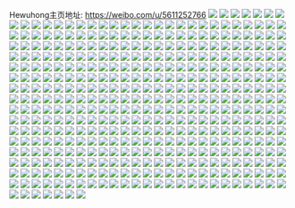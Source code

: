 Hewuhong主页地址: https://weibo.com/u/5611252766 
![](https://wx4.sinaimg.cn/mw2000/0067KfaSgy1h8u6hia9w8j33402c0npf.jpg) 
![](https://wx4.sinaimg.cn/mw2000/0067KfaSgy1h8u6hd9y65j32c0340npe.jpg) 
![](https://wx4.sinaimg.cn/mw2000/0067KfaSgy1h8u6hwkvmnj32c03404qq.jpg) 
![](https://wx4.sinaimg.cn/mw2000/0067KfaSgy1h8u6hofb8hj30u01hc7fr.jpg) 
![](https://wx4.sinaimg.cn/mw2000/0067KfaSgy1h8u6hqww5xj30sb1ebqep.jpg) 
![](https://wx4.sinaimg.cn/mw2000/0067KfaSgy1h8u6hbtpujj31jj15m7me.jpg) 
![](https://wx4.sinaimg.cn/mw2000/0067KfaSgy1h8rtlo4chpj31o0280b29.jpg) 
![](https://wx4.sinaimg.cn/mw2000/0067KfaSgy1h8rtn9v8kzj30u014048b.jpg) 
![](https://wx4.sinaimg.cn/mw2000/0067KfaSgy1h8rtltjaptj32c03404qt.jpg) 
![](https://wx4.sinaimg.cn/mw2000/0067KfaSgy1h8rtlqrtctj32c0340kjo.jpg) 
![](https://wx4.sinaimg.cn/mw2000/0067KfaSgy1h8rtlyfgiaj32c0340b2b.jpg) 
![](https://wx4.sinaimg.cn/mw2000/0067KfaSgy1h8rtlw7qztj32c03404qs.jpg) 
![](https://wx4.sinaimg.cn/mw2000/0067KfaSgy1h8bursfdvdj31o02807wi.jpg) 
![](https://wx4.sinaimg.cn/mw2000/0067KfaSgy1h8bus3keybj32c03407wi.jpg) 
![](https://wx4.sinaimg.cn/mw2000/0067KfaSgy1h8bury9bswj31nz2747wi.jpg) 
![](https://wx4.sinaimg.cn/mw2000/0067KfaSgy1h8burpdc3kj31e01uoe81.jpg) 
![](https://wx4.sinaimg.cn/mw2000/0067KfaSgy1h8buro7q8zj30wr0ooq9i.jpg) 
![](https://wx4.sinaimg.cn/mw2000/0067KfaSgy1h8bus6ufuqj30wi0okag0.jpg) 
![](https://wx4.sinaimg.cn/mw2000/0067KfaSgy1h769d0mj1ej32dr367npf.jpg) 
![](https://wx4.sinaimg.cn/mw2000/0067KfaSgy1h769cue09fj322w33qhdu.jpg) 
![](https://wx4.sinaimg.cn/mw2000/0067KfaSgy1h769cskuklj32t335s7wj.jpg) 
![](https://wx4.sinaimg.cn/mw2000/0067KfaSgy1h769coy1xrj32df35se83.jpg) 
![](https://wx4.sinaimg.cn/mw2000/0067KfaSgy1h769ck704nj32y3254x6q.jpg) 
![](https://wx4.sinaimg.cn/mw2000/0067KfaSgy1h75a9hzilpj31o0280hdt.jpg) 
![](https://wx4.sinaimg.cn/mw2000/0067KfaSgy1h75a9lxc5qj31kx26a48c.jpg) 
![](https://wx4.sinaimg.cn/mw2000/0067KfaSgy1h75a9jvn62j31o0280kjl.jpg) 
![](https://wx4.sinaimg.cn/mw2000/0067KfaSgy1h75a9teua5j33402c0e83.jpg) 
![](https://wx4.sinaimg.cn/mw2000/0067KfaSgy1h75a9u7vawj31gm13gki6.jpg) 
![](https://wx4.sinaimg.cn/mw2000/0067KfaSgy1h6y5x3zjz5j31hu1tp1kx.jpg) 
![](https://wx4.sinaimg.cn/mw2000/0067KfaSgy1h6i5zi52qej32c0340x6r.jpg) 
![](https://wx4.sinaimg.cn/mw2000/0067KfaSgy1h6i5zcof29j32c0340aoj.jpg) 
![](https://wx4.sinaimg.cn/mw2000/0067KfaSgy1h6i5zk66k3j32c0340npg.jpg) 
![](https://wx4.sinaimg.cn/mw2000/0067KfaSgy1h6i5zgbhjtj32c0340u0z.jpg) 
![](https://wx4.sinaimg.cn/mw2000/0067KfaSgy1h6i5zb9t6mj32dc35s7hw.jpg) 
![](https://wx4.sinaimg.cn/mw2000/0067KfaSgy1h6i5ze2mlbj32c0340nbh.jpg) 
![](https://wx4.sinaimg.cn/mw2000/0067KfaSgy1h6i5zlyrf6j32su35snpe.jpg) 
![](https://wx4.sinaimg.cn/mw2000/0067KfaSgy1h6i5za2jw1j31ce1wak1k.jpg) 
![](https://wx4.sinaimg.cn/mw2000/0067KfaSgy1h6i5zmu8pej326g35s4qp.jpg) 
![](https://wx4.sinaimg.cn/mw2000/0067KfaSgy1h6alk58wpzj30w30ysdhy.jpg) 
![](https://wx4.sinaimg.cn/mw2000/0067KfaSgy1h6alkzytx9j30op0sr406.jpg) 
![](https://wx4.sinaimg.cn/mw2000/0067KfaSgy1h6alkt4br4j30q60noq80.jpg) 
![](https://wx4.sinaimg.cn/mw2000/0067KfaSgy1h5r9a9ozs7j31o0280kjl.jpg) 
![](https://wx4.sinaimg.cn/mw2000/0067KfaSgy1h5fw6zyvubj32dc35sqv5.jpg) 
![](https://wx4.sinaimg.cn/mw2000/0067KfaSgy1h4nxzyxaqnj31o0280u0x.jpg) 
![](https://wx4.sinaimg.cn/mw2000/0067KfaSgy1h4mldgd92dj30ty0sk0wf.jpg) 
![](https://wx4.sinaimg.cn/mw2000/0067KfaSgy1h4bf86rvfyj31400u0dmk.jpg) 
![](https://wx4.sinaimg.cn/mw2000/0067KfaSgy1h4bf85wni5j30u015gtf8.jpg) 
![](https://wx4.sinaimg.cn/mw2000/0067KfaSgy1h4bf87h8jcj30u0140nay.jpg) 
![](https://wx4.sinaimg.cn/mw2000/0067KfaSgy1h4bf88rfabj30u0140gx4.jpg) 
![](https://wx4.sinaimg.cn/mw2000/0067KfaSgy1h4bf86b7b8j30u012cadz.jpg) 
![](https://wx4.sinaimg.cn/mw2000/0067KfaSgy1h4bf89n6muj30u014047l.jpg) 
![](https://wx4.sinaimg.cn/mw2000/0067KfaSgy1h4bf8a5j4aj30u0140grs.jpg) 
![](https://wx4.sinaimg.cn/mw2000/0067KfaSgy1h4bf8aoggrj30u0140agt.jpg) 
![](https://wx4.sinaimg.cn/mw2000/0067KfaSgy1h4bf8bl7pyj31400u0akc.jpg) 
![](https://wx4.sinaimg.cn/mw2000/0067KfaSgy1h494k3qmoqj30u01401c4.jpg) 
![](https://wx4.sinaimg.cn/mw2000/0067KfaSgy1h494k1xpcqj30u014atrr.jpg) 
![](https://wx4.sinaimg.cn/mw2000/0067KfaSgy1h494k32om8j30u0140dv5.jpg) 
![](https://wx4.sinaimg.cn/mw2000/0067KfaSgy1h494k49s53j30u00yfdph.jpg) 
![](https://wx4.sinaimg.cn/mw2000/0067KfaSgy1h494n2n1icj30u0140122.jpg) 
![](https://wx4.sinaimg.cn/mw2000/0067KfaSgy1h494k2js2tj30u0140wq8.jpg) 
![](https://wx4.sinaimg.cn/mw2000/0067KfaSgy1h494k10hbfj30u0140gw4.jpg) 
![](https://wx4.sinaimg.cn/mw2000/0067KfaSgy1h494k6amnjj30u0140k0r.jpg) 
![](https://wx4.sinaimg.cn/mw2000/0067KfaSgy1h494k4p2v3j30u0140aj6.jpg) 
![](https://wx4.sinaimg.cn/mw2000/0067KfaSgy1h41ulrasa7j30u0140gvx.jpg) 
![](https://wx4.sinaimg.cn/mw2000/0067KfaSgy1h41ulsb4ksj31400u0aiv.jpg) 
![](https://wx4.sinaimg.cn/mw2000/0067KfaSgy1h41ulrr2sgj31400u0n5g.jpg) 
![](https://wx4.sinaimg.cn/mw2000/0067KfaSgy1h41ult60uwj31400u0n8e.jpg) 
![](https://wx4.sinaimg.cn/mw2000/0067KfaSgy1h414mvjjujj30u00ylwo6.jpg) 
![](https://wx4.sinaimg.cn/mw2000/0067KfaSgy1h414muqh3wj31400u0wq6.jpg) 
![](https://wx4.sinaimg.cn/mw2000/0067KfaSgy1h414mwk1nsj31400u07fz.jpg) 
![](https://wx4.sinaimg.cn/mw2000/0067KfaSgy1h414mxfe29j30u0140n7b.jpg) 
![](https://wx4.sinaimg.cn/mw2000/0067KfaSgy1h414mv5lrbj30u014pk5v.jpg) 
![](https://wx4.sinaimg.cn/mw2000/0067KfaSgy1h414mw2nxkj30u0140n8j.jpg) 
![](https://wx4.sinaimg.cn/mw2000/0067KfaSgy1h414mwzga2j30u0140wqt.jpg) 
![](https://wx4.sinaimg.cn/mw2000/0067KfaSgy1h414my1ibdj31400u0tiy.jpg) 
![](https://wx4.sinaimg.cn/mw2000/0067KfaSgy1h414mymo7mj31400u0h4p.jpg) 
![](https://wx4.sinaimg.cn/mw2000/0067KfaSgy1h414nsto7mj30u01407en.jpg) 
![](https://wx4.sinaimg.cn/mw2000/0067KfaSgy1h414ntabbyj30u0140n6n.jpg) 
![](https://wx4.sinaimg.cn/mw2000/0067KfaSgy1h414ntwr7kj31400u0nbn.jpg) 
![](https://wx4.sinaimg.cn/mw2000/0067KfaSgy1h3t0owh6joj31731mx4qp.jpg) 
![](https://wx4.sinaimg.cn/mw2000/0067KfaSgy1h3t0oyd7vwj30nh0ovwks.jpg) 
![](https://wx4.sinaimg.cn/mw2000/0067KfaSgy1h3t0ouklv8j31id1zlnpd.jpg) 
![](https://wx4.sinaimg.cn/mw2000/0067KfaSgy1h3t0p18v8sj32801o0x6p.jpg) 
![](https://wx4.sinaimg.cn/mw2000/0067KfaSgy1h3t0oxij5sj30v00ypk3d.jpg) 
![](https://wx4.sinaimg.cn/mw2000/0067KfaSgy1h3t0p3b1zaj31o0280qv5.jpg) 
![](https://wx4.sinaimg.cn/mw2000/0067KfaSgy1h3t0p62b2nj32c0340b2b.jpg) 
![](https://wx4.sinaimg.cn/mw2000/0067KfaSgy1h3t0p7sp6tj33402c0b2a.jpg) 
![](https://wx4.sinaimg.cn/mw2000/0067KfaSgy1h3t0p99eisj32c0340npd.jpg) 
![](https://wx4.sinaimg.cn/mw2000/0067KfaSgy1h3ik5b7bpjj33402c0npf.jpg) 
![](https://wx4.sinaimg.cn/mw2000/0067KfaSgy1h3g6fqt7rij31400u0qd8.jpg) 
![](https://wx4.sinaimg.cn/mw2000/0067KfaSgy1h3g6frwj01j31400u0jyz.jpg) 
![](https://wx4.sinaimg.cn/mw2000/0067KfaSgy1h3g6fp6mgyj30u0140gsx.jpg) 
![](https://wx4.sinaimg.cn/mw2000/0067KfaSgy1h34qam1k0zj30u0140dok.jpg) 
![](https://wx4.sinaimg.cn/mw2000/0067KfaSgy1h34qabsu6sj30u016gthj.jpg) 
![](https://wx4.sinaimg.cn/mw2000/0067KfaSgy1h34qa9v7h1j30u017dk0l.jpg) 
![](https://wx4.sinaimg.cn/mw2000/0067KfaSgy1h34qacr941j30u00u0q8z.jpg) 
![](https://wx4.sinaimg.cn/mw2000/0067KfaSgy1h34qa7bm3aj30u0140qe4.jpg) 
![](https://wx4.sinaimg.cn/mw2000/0067KfaSgy1h34qa6udujj31400u0wnu.jpg) 
![](https://wx4.sinaimg.cn/mw2000/0067KfaSgy1h33hddq4frj31dg1e9dvv.jpg) 
![](https://wx4.sinaimg.cn/mw2000/0067KfaSgy1h2hfo9o9jzj30u0140dt8.jpg) 
![](https://wx4.sinaimg.cn/mw2000/0067KfaSgy1h2hfoazk9qj32dc35sb2a.jpg) 
![](https://wx4.sinaimg.cn/mw2000/0067KfaSgy1h2hfobwlhuj32002yohdt.jpg) 
![](https://wx4.sinaimg.cn/mw2000/0067KfaSgy1h2hfofpk9kj32yo200u0y.jpg) 
![](https://wx4.sinaimg.cn/mw2000/0067KfaSgy1h2hfod93l4j335s2dc7wi.jpg) 
![](https://wx4.sinaimg.cn/mw2000/0067KfaSgy1h2hfohhtgqj32dc35se82.jpg) 
![](https://wx4.sinaimg.cn/mw2000/0067KfaSgy1h2dnal4nosj33342bcnpg.jpg) 
![](https://wx4.sinaimg.cn/mw2000/0067KfaSgy1h279h6snpij30u01t0jze.jpg) 
![](https://wx4.sinaimg.cn/mw2000/0067KfaSgy1h21djlzmb4j30lc0sg0wh.jpg) 
![](https://wx4.sinaimg.cn/mw2000/0067KfaSgy1h21djn28q5j31o02807wh.jpg) 
![](https://wx4.sinaimg.cn/mw2000/0067KfaSgy1h21djpeychj32c0340qv6.jpg) 
![](https://wx4.sinaimg.cn/mw2000/0067KfaSgy1h21djrscx5j32c03407wj.jpg) 
![](https://wx4.sinaimg.cn/mw2000/0067KfaSgy1h1v19ew7e4j31o0280e82.jpg) 
![](https://wx4.sinaimg.cn/mw2000/0067KfaSgy1h1v19wt6lej31o0280npd.jpg) 
![](https://wx4.sinaimg.cn/mw2000/0067KfaSgy1h1v19dn9dfj31o02807wi.jpg) 
![](https://wx4.sinaimg.cn/mw2000/0067KfaSgy1h1v19g9zylj31po2c5hdt.jpg) 
![](https://wx4.sinaimg.cn/mw2000/0067KfaSgy1h1v19jkgkhj31o0280u0x.jpg) 
![](https://wx4.sinaimg.cn/mw2000/0067KfaSgy1h1v19liccaj32hk35s7wi.jpg) 
![](https://wx4.sinaimg.cn/mw2000/0067KfaSgy1h1v19riejhj32ra35su0y.jpg) 
![](https://wx4.sinaimg.cn/mw2000/0067KfaSgy1h1v19hzcevj31xg2dce81.jpg) 
![](https://wx4.sinaimg.cn/mw2000/0067KfaSgy1h1v1asgqtnj31l9249kjo.jpg) 
![](https://wx4.sinaimg.cn/mw2000/0067KfaSgy1h1td2gcqx9j31s01s0e81.jpg) 
![](https://wx4.sinaimg.cn/mw2000/0067KfaSgy1h12tgvmel6j32db1sjnpg.jpg) 
![](https://wx4.sinaimg.cn/mw2000/0067KfaSgy1h12tgwxta5j33402c0u0x.jpg) 
![](https://wx4.sinaimg.cn/mw2000/0067KfaSgy1h12tgtt136j31z720gazm.jpg) 
![](https://wx4.sinaimg.cn/mw2000/0067KfaSgy1h12th0abupj31mx2a1axo.jpg) 
![](https://wx4.sinaimg.cn/mw2000/0067KfaSgy1h12th3tfe6j32dc1s0hdt.jpg) 
![](https://wx4.sinaimg.cn/mw2000/0067KfaSgy1h12tgz8vo8j32db1snx6s.jpg) 
![](https://wx4.sinaimg.cn/mw2000/0067KfaSgy1h12th6klcyj33402c0npe.jpg) 
![](https://wx4.sinaimg.cn/mw2000/0067KfaSgy1h12th56ua8j32dc1s0e81.jpg) 
![](https://wx4.sinaimg.cn/mw2000/0067KfaSgy1h12th2arwoj31rt24cqv8.jpg) 
![](https://wx4.sinaimg.cn/mw2000/0067KfaSgy1h0nlr1fu4tj33342bchdu.jpg) 
![](https://wx4.sinaimg.cn/mw2000/0067KfaSgy1h0nlr4iwfhj33342bc7wi.jpg) 
![](https://wx4.sinaimg.cn/mw2000/0067KfaSgy1h0nlr7i02sj33342bce82.jpg) 
![](https://wx4.sinaimg.cn/mw2000/0067KfaSgy1h0nlrfjvwbj33342bcb2b.jpg) 
![](https://wx4.sinaimg.cn/mw2000/0067KfaSgy1h0nlrar8d0j33342bcx6q.jpg) 
![](https://wx4.sinaimg.cn/mw2000/0067KfaSgy1h0nlrk52xbj33342bcnpf.jpg) 
![](https://wx4.sinaimg.cn/mw2000/0067KfaSgy1h0nlrmki0gj32bc334b2a.jpg) 
![](https://wx4.sinaimg.cn/mw2000/0067KfaSgy1h0nlrp7dnaj33342bchdu.jpg) 
![](https://wx4.sinaimg.cn/mw2000/0067KfaSgy1h0nlryn44ij33402c07wk.jpg) 
![](https://wx4.sinaimg.cn/mw2000/0067KfaSgy1h0nls3wn74j32bc334b2b.jpg) 
![](https://wx4.sinaimg.cn/mw2000/0067KfaSgy1h0nls71ts4j33342bc1kz.jpg) 
![](https://wx4.sinaimg.cn/mw2000/0067KfaSgy1h0797umz6kj30qo0but9p.jpg) 
![](https://wx4.sinaimg.cn/mw2000/0067KfaSgy1h06brh3ksoj30u00wzn5h.jpg) 
![](https://wx4.sinaimg.cn/mw2000/0067KfaSgy1gzq56ldlczj32nz2b9e82.jpg) 
![](https://wx4.sinaimg.cn/mw2000/0067KfaSgy1gzq565e2w8j32bc334qv6.jpg) 
![](https://wx4.sinaimg.cn/mw2000/0067KfaSgy1gzq567ceodj33342bce83.jpg) 
![](https://wx4.sinaimg.cn/mw2000/0067KfaSgy1gzq568lumnj33342bcnpd.jpg) 
![](https://wx4.sinaimg.cn/mw2000/0067KfaSgy1gzq56esoyzj32dc2dchdt.jpg) 
![](https://wx4.sinaimg.cn/mw2000/0067KfaSgy1gzq569phuhj32bc3347wi.jpg) 
![](https://wx4.sinaimg.cn/mw2000/0067KfaSgy1gzq56g5lzvj32dc35sx6p.jpg) 
![](https://wx4.sinaimg.cn/mw2000/0067KfaSgy1gzq56i88mdj32dc35snpd.jpg) 
![](https://wx4.sinaimg.cn/mw2000/0067KfaSgy1gzq56dt4y0j32dc35sx6p.jpg) 
![](https://wx4.sinaimg.cn/mw2000/0067KfaSgy1gyzm3qclm1j31kx27x1ky.jpg) 
![](https://wx4.sinaimg.cn/mw2000/0067KfaSgy1gyzm3jmzcmj33402c0e83.jpg) 
![](https://wx4.sinaimg.cn/mw2000/0067KfaSgy1gyzm3rhneuj31o02804qq.jpg) 
![](https://wx4.sinaimg.cn/mw2000/0067KfaSgy1gyzm3p6fi3j32801o0qv5.jpg) 
![](https://wx4.sinaimg.cn/mw2000/0067KfaSgy1gyzm3hfo9lj31980xxwvh.jpg) 
![](https://wx4.sinaimg.cn/mw2000/0067KfaSgy1gyzm3o3hsuj32801o0npd.jpg) 
![](https://wx4.sinaimg.cn/mw2000/0067KfaSgy1gyzm3mfb8gj31o0280qv9.jpg) 
![](https://wx4.sinaimg.cn/mw2000/0067KfaSgy1gyzm3ujdenj31o0280b2d.jpg) 
![](https://wx4.sinaimg.cn/mw2000/0067KfaSgy1gyzm3wd7kbj31o02807wi.jpg) 
![](https://wx4.sinaimg.cn/mw2000/0067KfaSgy1gyzm8xvnwtj30u01t00v5.jpg) 
![](https://wx4.sinaimg.cn/mw2000/0067KfaSgy1gyzm8zrf4ej33402c07wi.jpg) 
![](https://wx4.sinaimg.cn/mw2000/0067KfaSgy1gyzm909tooj30u01t0n0p.jpg) 
![](https://wx4.sinaimg.cn/mw2000/0067KfaSgy1gygnuuc6smj31kj1yw7wj.jpg) 
![](https://wx4.sinaimg.cn/mw2000/0067KfaSgy1gygnuwso4kj33402c0npf.jpg) 
![](https://wx4.sinaimg.cn/mw2000/0067KfaSgy1gygnuyeng9j33402c0e82.jpg) 
![](https://wx4.sinaimg.cn/mw2000/0067KfaSgy1gygnv0q7tcj33402c0e84.jpg) 
![](https://wx4.sinaimg.cn/mw2000/0067KfaSgy1gyfe4h3go0j31o02807wh.jpg) 
![](https://wx4.sinaimg.cn/mw2000/0067KfaSgy1gyfe4i0m0oj31o02804qp.jpg) 
![](https://wx4.sinaimg.cn/mw2000/0067KfaSgy1gyfe4k6irsj32c03401kz.jpg) 
![](https://wx4.sinaimg.cn/mw2000/0067KfaSgy1gyfe4m7hbvj33402c0qv7.jpg) 
![](https://wx4.sinaimg.cn/mw2000/0067KfaSgy1gxrnoen90nj32tc240npd.jpg) 
![](https://wx4.sinaimg.cn/mw2000/0067KfaSgy1gxrnoffmj3j32tc240qv5.jpg) 
![](https://wx4.sinaimg.cn/mw2000/0067KfaSgy1gxrnogfa1lj33342bcqv5.jpg) 
![](https://wx4.sinaimg.cn/mw2000/0067KfaSgy1gxjf0fkdmhj33402c0b2b.jpg) 
![](https://wx4.sinaimg.cn/mw2000/0067KfaSgy1gxjf0hnvfyj32c0340qv6.jpg) 
![](https://wx4.sinaimg.cn/mw2000/0067KfaSgy1gxjf0iftekj32b31xw1ky.jpg) 
![](https://wx4.sinaimg.cn/mw2000/0067KfaSgy1gxjf0jsfzlj31be0yh1d1.jpg) 
![](https://wx4.sinaimg.cn/mw2000/0067KfaSgy1gxjf0qofvcj33402c0x6p.jpg) 
![](https://wx4.sinaimg.cn/mw2000/0067KfaSgy1gxjf0k8lykj31be0zjdx9.jpg) 
![](https://wx4.sinaimg.cn/mw2000/0067KfaSgy1gxjf0nend4j32c03404qr.jpg) 
![](https://wx4.sinaimg.cn/mw2000/0067KfaSgy1gxjf0lcv5lj32bc3344qr.jpg) 
![](https://wx4.sinaimg.cn/mw2000/0067KfaSgy1gxjf0pmjnmj32c03401l0.jpg) 
![](https://wx4.sinaimg.cn/mw2000/0067KfaSgy1gxgoxe3cuvj31400u079r.jpg) 
![](https://wx4.sinaimg.cn/mw2000/0067KfaSgy1gxgoyxg5hdj30u0140gpx.jpg) 
![](https://wx4.sinaimg.cn/mw2000/0067KfaSgy1gxgp0kka8cj31400u07e4.jpg) 
![](https://wx4.sinaimg.cn/mw2000/0067KfaSgy1gxgoxzbgvjj31400u0443.jpg) 
![](https://wx4.sinaimg.cn/mw2000/0067KfaSgy1gxgp3261toj32yo2004qq.jpg) 
![](https://wx4.sinaimg.cn/mw2000/0067KfaSgy1gxgp3477iwj31400u0teu.jpg) 
![](https://wx4.sinaimg.cn/mw2000/0067KfaSgy1gxgp34pswhj31400u045z.jpg) 
![](https://wx4.sinaimg.cn/mw2000/0067KfaSgy1gxgp4ogcs5j30u0140jx4.jpg) 
![](https://wx4.sinaimg.cn/mw2000/0067KfaSgy1gxgp4ovmxzj30u0140gpg.jpg) 
![](https://wx4.sinaimg.cn/mw2000/0067KfaSgy1gxgp33qw6gj335s2dc1kz.jpg) 
![](https://wx4.sinaimg.cn/mw2000/0067KfaSgy1gxgp0k2vfzj32yo2001ky.jpg) 
![](https://wx4.sinaimg.cn/mw2000/0067KfaSgy1gxgp4pd3lpj30u0140tgs.jpg) 
![](https://wx4.sinaimg.cn/mw2000/0067KfaSgy1gwrsedl5n3j31z41hc1ky.jpg) 
![](https://wx4.sinaimg.cn/mw2000/0067KfaSgy1gwrsxzsmwkj322v2jpx6p.jpg) 
![](https://wx4.sinaimg.cn/mw2000/0067KfaSgy1gwqlgjbzzhj33402c0u0z.jpg) 
![](https://wx4.sinaimg.cn/mw2000/0067KfaSgy1gwqlgmgvh7j33402c0x6r.jpg) 
![](https://wx4.sinaimg.cn/mw2000/0067KfaSgy1gwqlgn9lkvj315s0vc13n.jpg) 
![](https://wx4.sinaimg.cn/mw2000/0067KfaSgy1gwqlgq1vu9j32c03401kz.jpg) 
![](https://wx4.sinaimg.cn/mw2000/0067KfaSgy1gvztrf7wdgj30qo0cw3zt.jpg) 
![](https://wx4.sinaimg.cn/mw2000/0067KfaSgy1gvztrvy51mj30u00gvtb1.jpg) 
![](https://wx4.sinaimg.cn/mw2000/0067KfaSgy1gvylycc2yej33402c07wk.jpg) 
![](https://wx4.sinaimg.cn/mw2000/0067KfaSgy1gvycz5bu52j30vc0vcwqv.jpg) 
![](https://wx4.sinaimg.cn/mw2000/0067KfaSgy1gvycz65sw1j30vb0vbwou.jpg) 
![](https://wx4.sinaimg.cn/mw2000/0067KfaSgy1gvycz8184uj30vb0vbwoy.jpg) 
![](https://wx4.sinaimg.cn/mw2000/0067KfaSgy1gvycz74yobj30vc0vc4ao.jpg) 
![](https://wx4.sinaimg.cn/mw2000/0067KfaSgy1gvycz8zazhj30vb0vb13k.jpg) 
![](https://wx4.sinaimg.cn/mw2000/0067KfaSgy1gvycza06prj30vc0vck3m.jpg) 
![](https://wx4.sinaimg.cn/mw2000/0067KfaSgy1gvyczb1eg8j30vc0vcwqs.jpg) 
![](https://wx4.sinaimg.cn/mw2000/0067KfaSgy1gvyczcc6c2j30vb0vbwp7.jpg) 
![](https://wx4.sinaimg.cn/mw2000/0067KfaSgy1gvyczdc2lfj30vc0vcaog.jpg) 
![](https://wx4.sinaimg.cn/mw2000/0067KfaSgy1gvbtug5dl7j62801o0b2a02.jpg) 
![](https://wx4.sinaimg.cn/mw2000/0067KfaSgy1gvbtuerls8j62be0vm1kx02.jpg) 
![](https://wx4.sinaimg.cn/mw2000/0067KfaSgy1gvbtuhnw9oj62801o04qq02.jpg) 
![](https://wx4.sinaimg.cn/mw2000/0067KfaSgy1gvbtuielmbj61fj1jdnie02.jpg) 
![](https://wx4.sinaimg.cn/mw2000/0067KfaSgy1gvbtuld5jrj62dc1s07wi02.jpg) 
![](https://wx4.sinaimg.cn/mw2000/0067KfaSgy1gvbtujtvb7j61s02dc4qq02.jpg) 
![](https://wx4.sinaimg.cn/mw2000/0067KfaSgy1gutrxfkvd1j61s02dcqv902.jpg) 
![](https://wx4.sinaimg.cn/mw2000/0067KfaSgy1gutrsabz78j61ro2dcu0x02.jpg) 
![](https://wx4.sinaimg.cn/mw2000/0067KfaSgy1gutrvkng94j62c0340b2i02.jpg) 
![](https://wx4.sinaimg.cn/mw2000/0067KfaSgy1gutrxq0ebaj61v633lhdt02.jpg) 
![](https://wx4.sinaimg.cn/mw2000/0067KfaSgy1guea3ngmsej60qo0k0gqe02.jpg) 
![](https://wx4.sinaimg.cn/mw2000/0067KfaSgy1guea1qq9vhj63342bcnpe02.jpg) 
![](https://wx4.sinaimg.cn/mw2000/0067KfaSgy1guea1pj7kgj61hc140np802.jpg) 
![](https://wx4.sinaimg.cn/mw2000/0067KfaSgy1gtghftdc7ej30zh1e279z.jpg) 
![](https://wx4.sinaimg.cn/mw2000/0067KfaSgy1gtghfttzgzj30zh16k7ag.jpg) 
![](https://wx4.sinaimg.cn/mw2000/0067KfaSgy1gtghfubcrpj311119l0yk.jpg) 
![](https://wx4.sinaimg.cn/mw2000/0067KfaSgy1gtghfuvdvqj31371b57ah.jpg) 
![](https://wx4.sinaimg.cn/mw2000/0067KfaSgy1gtghfvznuwj316o1kw7f2.jpg) 
![](https://wx4.sinaimg.cn/mw2000/0067KfaSgy1gtghfvccsjj312915ate8.jpg) 
![](https://wx4.sinaimg.cn/mw2000/0067KfaSgy1gtc5yvo4vdj32402tcqv5.jpg) 
![](https://wx4.sinaimg.cn/mw2000/0067KfaSgy1gtc5yt67j4j31y62tbb29.jpg) 
![](https://wx4.sinaimg.cn/mw2000/0067KfaSgy1gtc5yrfkeaj31pc2c44qp.jpg) 
![](https://wx4.sinaimg.cn/mw2000/0067KfaSgy1gtc605jzz6j31pc29se5p.jpg) 
![](https://wx4.sinaimg.cn/mw2000/0067KfaSgy1gtc5yx912wj31pc29s4qp.jpg) 
![](https://wx4.sinaimg.cn/mw2000/0067KfaSgy1gtc5yyxc78j31pc29su0v.jpg) 
![](https://wx4.sinaimg.cn/mw2000/0067KfaSgy1gtb2v6ah07j31sy2dchdt.jpg) 
![](https://wx4.sinaimg.cn/mw2000/0067KfaSgy1gtb2v89yasj32dc1s0hdu.jpg) 
![](https://wx4.sinaimg.cn/mw2000/0067KfaSgy1gtb2vbdbrzj31s02dcb2e.jpg) 
![](https://wx4.sinaimg.cn/mw2000/0067KfaSgy1gtb2veamlbj61s02dce8502.jpg) 
![](https://wx4.sinaimg.cn/mw2000/0067KfaSgy1gt9uyf2y3zj32c0340npf.jpg) 
![](https://wx4.sinaimg.cn/mw2000/0067KfaSgy1gt9uy22mxoj33402c0b2b.jpg) 
![](https://wx4.sinaimg.cn/mw2000/0067KfaSgy1gt9uybv0l3j33402c04qr.jpg) 
![](https://wx4.sinaimg.cn/mw2000/0067KfaSgy1gt9uy70ltfj33402c01kz.jpg) 
![](https://wx4.sinaimg.cn/mw2000/0067KfaSgy1gt9uxxvm0lj335s2dcu0y.jpg) 
![](https://wx4.sinaimg.cn/mw2000/0067KfaSgy1gt9uyfmexej30qo0fgade.jpg) 
![](https://wx4.sinaimg.cn/mw2000/0067KfaSgy1gt9uxmsps6j32c0340npe.jpg) 
![](https://wx4.sinaimg.cn/mw2000/0067KfaSgy1gt9uxznfntj33402c0u0y.jpg) 
![](https://wx4.sinaimg.cn/mw2000/0067KfaSgy1gt9uxi43pjj33402c0x6r.jpg) 
![](https://wx4.sinaimg.cn/mw2000/0067KfaSgy1gt9uxpahpjj33402c0qv6.jpg) 
![](https://wx4.sinaimg.cn/mw2000/0067KfaSgy1gt9uxtcwmlj33402c0npe.jpg) 
![](https://wx4.sinaimg.cn/mw2000/0067KfaSgy1gt9uxw4lkpj33402c0qv6.jpg) 
![](https://wx4.sinaimg.cn/mw2000/0067KfaSgy1gt2tu7a89qj31nx1xv4qp.jpg) 
![](https://wx4.sinaimg.cn/mw2000/0067KfaSgy1gt2tu633u7j32801o0b29.jpg) 
![](https://wx4.sinaimg.cn/mw2000/0067KfaSgy1gt2tu8u6zxj31o01t0kjl.jpg) 
![](https://wx4.sinaimg.cn/mw2000/0067KfaSgy1gsekurzshvj31401dwnpd.jpg) 
![](https://wx4.sinaimg.cn/mw2000/0067KfaSgy1gs2vso1j8fj32972kgx6q.jpg) 
![](https://wx4.sinaimg.cn/mw2000/0067KfaSgy1grwyn7tw53j31hc0on1kx.jpg) 
![](https://wx4.sinaimg.cn/mw2000/0067KfaSgy1grwyp4megpj33342bcnph.jpg) 
![](https://wx4.sinaimg.cn/mw2000/0067KfaSgy1grqyu7eix1j33342bckjm.jpg) 
![](https://wx4.sinaimg.cn/mw2000/0067KfaSgy1gr7rcwin9aj32tc240qv6.jpg) 
![](https://wx4.sinaimg.cn/mw2000/0067KfaSgy1gr7rcuxej0j32tc240qv6.jpg) 
![](https://wx4.sinaimg.cn/mw2000/0067KfaSgy1gr7rcyw23cj32tc240e82.jpg) 
![](https://wx4.sinaimg.cn/mw2000/0067KfaSgy1gr7rd0hf6gj32tc240b2a.jpg) 
![](https://wx4.sinaimg.cn/mw2000/0067KfaSgy1gr7rctc53vj31ec10m4qp.jpg) 
![](https://wx4.sinaimg.cn/mw2000/0067KfaSgy1gr7rd2a6f7j32tc2401kz.jpg) 
![](https://wx4.sinaimg.cn/mw2000/0067KfaSgy1gr7rd40ppsj32tc2407wj.jpg) 
![](https://wx4.sinaimg.cn/mw2000/0067KfaSgy1gr7rd6mj04j32tc240hdu.jpg) 
![](https://wx4.sinaimg.cn/mw2000/0067KfaSgy1gr7rda0bqzj32tc2401l0.jpg) 
![](https://wx4.sinaimg.cn/mw2000/0067KfaSgy1gr33x4kpw1j32tc240npe.jpg) 
![](https://wx4.sinaimg.cn/mw2000/0067KfaSgy1gr33xbntdgj32tc2401l0.jpg) 
![](https://wx4.sinaimg.cn/mw2000/0067KfaSgy1gr33wwd52jj32tc240b2a.jpg) 
![](https://wx4.sinaimg.cn/mw2000/0067KfaSgy1gr33wq9xs0j32tc2401l0.jpg) 
![](https://wx4.sinaimg.cn/mw2000/0067KfaSgy1gr33wumf5kj316o1m54qp.jpg) 
![](https://wx4.sinaimg.cn/mw2000/0067KfaSgy1gr33wtocf8j32tc240b2b.jpg) 
![](https://wx4.sinaimg.cn/mw2000/0067KfaSgy1gr33x94hy1j32tc2407wi.jpg) 
![](https://wx4.sinaimg.cn/mw2000/0067KfaSgy1gr33x7oeejj32tc240b2b.jpg) 
![](https://wx4.sinaimg.cn/mw2000/0067KfaSgy1gr33xa05k8j32tc240qv5.jpg) 
![](https://wx4.sinaimg.cn/mw2000/0067KfaSgy1gqyfku9z20j31kw17mx6p.jpg) 
![](https://wx4.sinaimg.cn/mw2000/0067KfaSgy1gqyfkv7z1fj31kw16oqv5.jpg) 
![](https://wx4.sinaimg.cn/mw2000/0067KfaSgy1gqyfkw3cl7j61i215qnpd02.jpg) 
![](https://wx4.sinaimg.cn/mw2000/0067KfaSgy1gqyfkwzd1ej31kw16oqv5.jpg) 
![](https://wx4.sinaimg.cn/mw2000/0067KfaSgy1gqv3decyxpj31hc14h7wh.jpg) 
![](https://wx4.sinaimg.cn/mw2000/0067KfaSgy1gqt9qz274nj31xg1g37wj.jpg) 
![](https://wx4.sinaimg.cn/mw2000/0067KfaSgy1gqt9s1pbmfj31g41xikjm.jpg) 
![](https://wx4.sinaimg.cn/mw2000/0067KfaSgy1gqt9odph2vj31g31xgx6q.jpg) 
![](https://wx4.sinaimg.cn/mw2000/0067KfaSgy1gqt9s7y7nlj31g31xgb2b.jpg) 
![](https://wx4.sinaimg.cn/mw2000/0067KfaSgy1gqt9selbfaj33402c0x6r.jpg) 
![](https://wx4.sinaimg.cn/mw2000/0067KfaSgy1gqt9m7kn48j31401crkjl.jpg) 
![](https://wx4.sinaimg.cn/mw2000/0067KfaSgy1gqjcai8xdjj31fz2807wi.jpg) 
![](https://wx4.sinaimg.cn/mw2000/0067KfaSgy1gqjcftlrjvj31o02807wj.jpg) 
![](https://wx4.sinaimg.cn/mw2000/0067KfaSgy1gqjcqxckkaj31o0280qv7.jpg) 
![](https://wx4.sinaimg.cn/mw2000/0067KfaSgy1gqjcy2niz5j31o029gx6r.jpg) 
![](https://wx4.sinaimg.cn/mw2000/0067KfaSgy1gppjx2j1dlj31mc1mcnpf.jpg) 
![](https://wx4.sinaimg.cn/mw2000/0067KfaSgy1gppjx537lyj31mc1mcu0z.jpg) 
![](https://wx4.sinaimg.cn/mw2000/0067KfaSgy1gppjx7daghj31mc1mcb2c.jpg) 
![](https://wx4.sinaimg.cn/mw2000/0067KfaSgy1gppjx9cdk5j31mc1mcx6r.jpg) 
![](https://wx4.sinaimg.cn/mw2000/0067KfaSgy1gppjx0s773j31mc1mckjn.jpg) 
![](https://wx4.sinaimg.cn/mw2000/0067KfaSgy1gppjxaplsmj31mc1mcnpe.jpg) 
![](https://wx4.sinaimg.cn/mw2000/0067KfaSgy1gppjxe2zvgj31mc1mc1kz.jpg) 
![](https://wx4.sinaimg.cn/mw2000/0067KfaSgy1gppjxcl5swj31mc1mcu0y.jpg) 
![](https://wx4.sinaimg.cn/mw2000/0067KfaSgy1gppjxg8jzhj31mc1mc4qs.jpg) 
![](https://wx4.sinaimg.cn/mw2000/0067KfaSgy1gppjxhv239j31mc1mce83.jpg) 
![](https://wx4.sinaimg.cn/mw2000/0067KfaSgy1gppjxjkcshj31mc1mc4qr.jpg) 
![](https://wx4.sinaimg.cn/mw2000/0067KfaSgy1gpp1biscsxj31530u0wny.jpg) 
![](https://wx4.sinaimg.cn/mw2000/0067KfaSgy1gpb0f05fv8j33342bcqv7.jpg) 
![](https://wx4.sinaimg.cn/mw2000/0067KfaSly1gp6y1wbwb9j33342bchdu.jpg) 
![](https://wx4.sinaimg.cn/mw2000/0067KfaSly1gp6y302uz1j31401hce82.jpg) 
![](https://wx4.sinaimg.cn/mw2000/0067KfaSly1gp6y23hi62j33342bcx6q.jpg) 
![](https://wx4.sinaimg.cn/mw2000/0067KfaSly1gp6y1l1ff9j33342bc7wj.jpg) 
![](https://wx4.sinaimg.cn/mw2000/0067KfaSly1gp6y1dssevj31hc140hdu.jpg) 
![](https://wx4.sinaimg.cn/mw2000/0067KfaSly1gp6y1rfg39j32bc334kjn.jpg) 
![](https://wx4.sinaimg.cn/mw2000/0067KfaSly1gp6y2bs42yj33342bce82.jpg) 
![](https://wx4.sinaimg.cn/mw2000/0067KfaSly1gp6y2iw7j8j32bc334x6p.jpg) 
![](https://wx4.sinaimg.cn/mw2000/0067KfaSly1gp6y2r5rdjj33342bc7wi.jpg) 
![](https://wx4.sinaimg.cn/mw2000/0067KfaSgy1gorlu28330j31hc140qv5.jpg) 
![](https://wx4.sinaimg.cn/mw2000/0067KfaSgy1gorlu2wildj31hc140qv5.jpg) 
![](https://wx4.sinaimg.cn/mw2000/0067KfaSgy1gorlu3pljsj31hc140qv5.jpg) 
![](https://wx4.sinaimg.cn/mw2000/0067KfaSgy1gof7ah3y67j32801o0b2c.jpg) 
![](https://wx4.sinaimg.cn/mw2000/0067KfaSgy1gof7alcl14j31hc1404qq.jpg) 
![](https://wx4.sinaimg.cn/mw2000/0067KfaSgy1gof7ak0kn2j32801o07wk.jpg) 
![](https://wx4.sinaimg.cn/mw2000/0067KfaSgy1gof7aeh9eqj31hc1404qq.jpg) 
![](https://wx4.sinaimg.cn/mw2000/0067KfaSgy1gof7ad3xwoj32801o01l1.jpg) 
![](https://wx4.sinaimg.cn/mw2000/0067KfaSgy1gof7amuk07j31hc1404qq.jpg) 
![](https://wx4.sinaimg.cn/mw2000/0067KfaSgy1gof7anrer1j31hc1401ky.jpg) 
![](https://wx4.sinaimg.cn/mw2000/0067KfaSgy1gof7apdlmnj31hc1407wi.jpg) 
![](https://wx4.sinaimg.cn/mw2000/0067KfaSgy1gof7aqyt2pj31hc1401ky.jpg) 
![](https://wx4.sinaimg.cn/mw2000/0067KfaSly1gods5w1cg4j32801o0e82.jpg) 
![](https://wx4.sinaimg.cn/mw2000/0067KfaSly1gods5dkjb3j32801o0e82.jpg) 
![](https://wx4.sinaimg.cn/mw2000/0067KfaSly1gods5wungwj30qo0kfdi8.jpg) 
![](https://wx4.sinaimg.cn/mw2000/0067KfaSgy1gobr9fepldj326j26jkjm.jpg) 
![](https://wx4.sinaimg.cn/mw2000/0067KfaSgy1gobr9gceumj328g28gqv5.jpg) 
![](https://wx4.sinaimg.cn/mw2000/0067KfaSgy1gobr9izhryj32c0340x6u.jpg) 
![](https://wx4.sinaimg.cn/mw2000/0067KfaSgy1gobr9loj7rj33402c0kjr.jpg) 
![](https://wx4.sinaimg.cn/mw2000/0067KfaSgy1gobr9o3q7wj33402c0hdy.jpg) 
![](https://wx4.sinaimg.cn/mw2000/0067KfaSgy1gobr9q3ivdj33402c0u0z.jpg) 
![](https://wx4.sinaimg.cn/mw2000/0067KfaSgy1gobr9t68akj33402c0kjq.jpg) 
![](https://wx4.sinaimg.cn/mw2000/0067KfaSgy1gobr9uqcdzj33342bce83.jpg) 
![](https://wx4.sinaimg.cn/mw2000/0067KfaSgy1gobr9wup7jj33342bce82.jpg) 
![](https://wx4.sinaimg.cn/mw2000/0067KfaSly1gngg0525iej31o02801kz.jpg) 
![](https://wx4.sinaimg.cn/mw2000/0067KfaSly1gngg06y8f7j32c02c0qv5.jpg) 
![](https://wx4.sinaimg.cn/mw2000/0067KfaSly1gn4ztcttv6j31o0280e82.jpg) 
![](https://wx4.sinaimg.cn/mw2000/0067KfaSly1gn4ztfrdx1j32c0340kjo.jpg) 
![](https://wx4.sinaimg.cn/mw2000/0067KfaSly1gn4ztqek3dj32c0340qv8.jpg) 
![](https://wx4.sinaimg.cn/mw2000/0067KfaSly1gn4ztk5ry7j32c0340hdx.jpg) 
![](https://wx4.sinaimg.cn/mw2000/0067KfaSly1gn4ztmk4ihj32c03424qr.jpg) 
![](https://wx4.sinaimg.cn/mw2000/0067KfaSly1gn4ztnv2w7j32bc334b29.jpg) 
![](https://wx4.sinaimg.cn/mw2000/0067KfaSly1gn4ztrimylj33342bcu0x.jpg) 
![](https://wx4.sinaimg.cn/mw2000/0067KfaSly1gn4ztujfz2j33342bce83.jpg) 
![](https://wx4.sinaimg.cn/mw2000/0067KfaSly1gn4ztvuf9xj33342bcqv5.jpg) 
![](https://wx4.sinaimg.cn/mw2000/0067KfaSly1gmhtkbczd0j315o0rs1kx.jpg) 
![](https://wx4.sinaimg.cn/mw2000/0067KfaSly1gmhtkcyapij3140140hdt.jpg) 
![](https://wx4.sinaimg.cn/mw2000/0067KfaSly1gmhtkgv7h4j31jk111b2a.jpg) 
![](https://wx4.sinaimg.cn/mw2000/0067KfaSly1gmhtkktfzej32801o0hdu.jpg) 
![](https://wx4.sinaimg.cn/mw2000/0067KfaSly1gmhtkymjl9j315o15o4qp.jpg) 
![](https://wx4.sinaimg.cn/mw2000/0067KfaSly1gmhtko48quj315o15oe82.jpg) 
![](https://wx4.sinaimg.cn/mw2000/0067KfaSly1gmhtkqz6gjj32801o0hdu.jpg) 
![](https://wx4.sinaimg.cn/mw2000/0067KfaSly1gmhtktxu39j32801o0u0y.jpg) 
![](https://wx4.sinaimg.cn/mw2000/0067KfaSly1gmhtkwrt3nj32801o0qv6.jpg) 
![](https://wx4.sinaimg.cn/mw2000/0067KfaSly1gln92793icj32c02c0e83.jpg) 
![](https://wx4.sinaimg.cn/mw2000/0067KfaSgy1gjvpxmzdt8j316o1kwb2a.jpg) 
![](https://wx4.sinaimg.cn/mw2000/0067KfaSgy1gjvpwyzz87j316o1kw4qq.jpg) 
![](https://wx4.sinaimg.cn/mw2000/0067KfaSgy1gjvpx9hjsuj31681iau0x.jpg) 
![](https://wx4.sinaimg.cn/mw2000/0067KfaSgy1gjvpyeqtzgj316o1kw4qq.jpg) 
![](https://wx4.sinaimg.cn/mw2000/0067KfaSgy1gjvq0ven3sj31hc1z4e83.jpg) 
![](https://wx4.sinaimg.cn/mw2000/0067KfaSgy1gjvpy25uwyj316o1igkjl.jpg) 
![](https://wx4.sinaimg.cn/mw2000/0067KfaSgy1gjvpzeq8coj316m1kwqv6.jpg) 
![](https://wx4.sinaimg.cn/mw2000/0067KfaSgy1gjvq06lbmyj32ao328hdw.jpg) 
![](https://wx4.sinaimg.cn/mw2000/0067KfaSgy1gjvpyv3mvcj32ao328qv6.jpg) 
![](https://wx4.sinaimg.cn/mw2000/0067KfaSly1gjsjvrjer3j31hc1z4kjl.jpg) 
![](https://wx4.sinaimg.cn/mw2000/0067KfaSly1gjkoes6tqkj33342bcu0x.jpg) 
![](https://wx4.sinaimg.cn/mw2000/0067KfaSly1gix95mz001j315o1qi1kx.jpg) 
![](https://wx4.sinaimg.cn/mw2000/0067KfaSly1gix95nqn54j315o1qi7wh.jpg) 
![](https://wx4.sinaimg.cn/mw2000/0067KfaSly1gix95ojboyj315o1qi7wh.jpg) 
![](https://wx4.sinaimg.cn/mw2000/0067KfaSly1gix95t72mpj31e01uob29.jpg) 
![](https://wx4.sinaimg.cn/mw2000/0067KfaSly1gix95m8a8gj31kw120e81.jpg) 
![](https://wx4.sinaimg.cn/mw2000/0067KfaSly1gix95rynitj316o1kwe81.jpg) 
![](https://wx4.sinaimg.cn/mw2000/0067KfaSly1gix95k0d0nj316o1kwkjm.jpg) 
![](https://wx4.sinaimg.cn/mw2000/0067KfaSly1gix95r1vk5j314o1kwx6p.jpg) 
![](https://wx4.sinaimg.cn/mw2000/0067KfaSly1gix95pqgobj31401i4hdt.jpg) 
![](https://wx4.sinaimg.cn/mw2000/0067KfaSly1gisn972cpyj31kw16o1ky.jpg) 
![](https://wx4.sinaimg.cn/mw2000/0067KfaSly1gisn0dpposj31kw16okjl.jpg) 
![](https://wx4.sinaimg.cn/mw2000/0067KfaSly1gisn0l0kw9j31mm1mm4qq.jpg) 
![](https://wx4.sinaimg.cn/mw2000/0067KfaSly1gisn0gdmkaj31kw16ou0x.jpg) 
![](https://wx4.sinaimg.cn/mw2000/0067KfaSly1geti2t44kfj31o0190hdu.jpg) 
![](https://wx4.sinaimg.cn/mw2000/0067KfaSly1geti2v6wevj31z41hc7wk.jpg) 
![](https://wx4.sinaimg.cn/mw2000/0067KfaSly1geti2wnvrzj31ys1du7wj.jpg) 
![](https://wx4.sinaimg.cn/mw2000/0067KfaSly1geti2y0rznj31z41hcnpf.jpg) 
![](https://wx4.sinaimg.cn/mw2000/0067KfaSly1geti30i6u2j315o15oe81.jpg) 
![](https://wx4.sinaimg.cn/mw2000/0067KfaSly1geti31fkrwj316g16ge81.jpg) 
![](https://wx4.sinaimg.cn/mw2000/0067KfaSly1geti32epmbj315o15oe81.jpg) 
![](https://wx4.sinaimg.cn/mw2000/0067KfaSly1geti2z5wlnj315o15onpd.jpg) 
![](https://wx4.sinaimg.cn/mw2000/0067KfaSly1geti32yuptj30u01400wb.jpg) 
![](https://wx4.sinaimg.cn/mw2000/0067KfaSly1gb28r1kufqj32801o0u0x.jpg) 
![](https://wx4.sinaimg.cn/mw2000/0067KfaSly1ga6dwf15aoj31400u0keb.jpg) 
![](https://wx4.sinaimg.cn/mw2000/0067KfaSly1ga6dx298woj30iw0j674h.jpg) 
![](https://wx4.sinaimg.cn/mw2000/0067KfaSly1ga6dwn8lmhj31400u0kg1.jpg) 
![](https://wx4.sinaimg.cn/mw2000/0067KfaSly1g8e18ukveuj33342bcawa.jpg) 
![](https://wx4.sinaimg.cn/mw2000/0067KfaSly1g8e19061frj33342bc1kx.jpg) 
![](https://wx4.sinaimg.cn/mw2000/0067KfaSly1g8e19ccr94j33342bc7wi.jpg) 
![](https://wx4.sinaimg.cn/mw2000/0067KfaSly1g8e19vbwx8j33k02o0kjn.jpg) 
![](https://wx4.sinaimg.cn/mw2000/0067KfaSgy1g40vjsaiqyj32o02o01ky.jpg) 
![](https://wx4.sinaimg.cn/mw2000/0067KfaSgy1g40vjhby9bj32o02o0u0z.jpg) 
![](https://wx4.sinaimg.cn/mw2000/0067KfaSgy1g40vjilgv1j32o02o0x6p.jpg) 
![](https://wx4.sinaimg.cn/mw2000/0067KfaSgy1g40vjtrp6nj32o02o0npe.jpg) 
![](https://wx4.sinaimg.cn/mw2000/0067KfaSgy1g40vjqfji0j32o02o0b2b.jpg) 
![](https://wx4.sinaimg.cn/mw2000/0067KfaSgy1g40vjlnswmj32o02o0qv7.jpg) 
![](https://wx4.sinaimg.cn/mw2000/0067KfaSgy1g40vjn5h5oj32o02o0qv6.jpg) 
![](https://wx4.sinaimg.cn/mw2000/0067KfaSgy1g40vjonrpsj32o02o0e83.jpg) 
![](https://wx4.sinaimg.cn/mw2000/0067KfaSgy1g40vjvaq9yj32o02o0hdu.jpg) 
![](https://wx4.sinaimg.cn/mw2000/0067KfaSgy1fz7arxf1i8j31400u04jf.jpg) 

